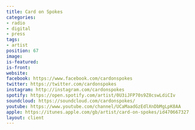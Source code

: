 ```yaml
---
title: Card on Spokes
categories:
- radio
- digital
- press
tags:
- artist
position: 67
image: 
is-featured: 
is-front: 
website: 
facebook: https://www.facebook.com/cardonspokes
twitter: https://twitter.com/cardonspokes
instagram: http://instagram.com/cardonspokes
spotify: https://open.spotify.com/artist/0U3iJFP70s9Z8cswLdiCIv
soundcloud: https://soundcloud.com/cardonspokes/
youtube: https://www.youtube.com/channel/UCaMaadGzEdlXnDbMgLpK8AA
apple: https://itunes.apple.com/gb/artist/card-on-spokes/id470667327
layout: client
---
```


